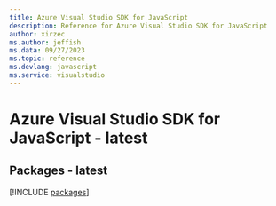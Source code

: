 ```yaml
---
title: Azure Visual Studio SDK for JavaScript
description: Reference for Azure Visual Studio SDK for JavaScript
author: xirzec
ms.author: jeffish
ms.data: 09/27/2023
ms.topic: reference
ms.devlang: javascript
ms.service: visualstudio
---
```

# Azure Visual Studio SDK for JavaScript - latest
## Packages - latest
[!INCLUDE [packages](visual-studio-index.md)]